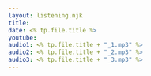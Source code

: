 ```yaml
---
layout: listening.njk
title: 
date: <% tp.file.title %>
youtube: 
audio1: <% tp.file.title + "_1.mp3" %>
audio2: <% tp.file.title + "_2.mp3" %>
audio3: <% tp.file.title + "_3.mp3" %>
---
```

